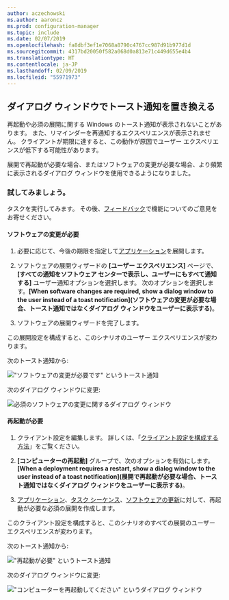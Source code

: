 ```yaml
---
author: aczechowski
ms.author: aaroncz
ms.prod: configuration-manager
ms.topic: include
ms.date: 02/07/2019
ms.openlocfilehash: fa8dbf3ef1e7068a8790c4767cc987d91b977d1d
ms.sourcegitcommit: 4317bd20050f582a068d0a813e71c449d655e4b4
ms.translationtype: HT
ms.contentlocale: ja-JP
ms.lasthandoff: 02/09/2019
ms.locfileid: "55971973"
---
```

## <a name="bkmk_impact"></a> ダイアログ ウィンドウでトースト通知を置き換える
<!--3555947-->

再起動や必須の展開に関する Windows のトースト通知が表示されないことがあります。 また、リマインダーを再通知するエクスペリエンスが表示されません。 クライアントが期限に達すると、この動作が原因でユーザー エクスペリエンスが低下する可能性があります。

展開で再起動が必要な場合、またはソフトウェアの変更が必要な場合、より頻繁に表示されるダイアログ ウィンドウを使用できるようになりました。 


### <a name="try-it-out"></a>試してみましょう。

タスクを実行してみます。 その後、[フィードバック](/sccm/core/understand/find-help#product-feedback)で機能についてのご意見をお寄せください。


#### <a name="software-changes-are-required"></a>ソフトウェアの変更が必要

1. 必要に応じて、今後の期限を指定して[アプリケーション](/sccm/apps/deploy-use/deploy-applications)を展開します。  

2. ソフトウェアの展開ウィザードの **[ユーザー エクスペリエンス]** ページで、**[すべての通知をソフトウェア センターで表示し、ユーザーにもすべて通知する]** ユーザー通知オプションを選択します。 次のオプションを選択します。**[When software changes are required, show a dialog window to the user instead of a toast notification]\(ソフトウェアの変更が必要な場合、トースト通知ではなくダイアログ ウィンドウをユーザーに表示する\)**。  

3. ソフトウェアの展開ウィザードを完了します。

この展開設定を構成すると、このシナリオのユーザー エクスペリエンスが変わります。

次のトースト通知から:

!["ソフトウェアの変更が必要です" というトースト通知](../../media/3555947-required-toast.png)  

次のダイアログ ウィンドウに変更:

![必須のソフトウェアの変更に関するダイアログ ウィンドウ](../../media/3555947-required-dialog.png)


#### <a name="restart-required"></a>再起動が必要

1. クライアント設定を編集します。 詳しくは、「[クライアント設定を構成する方法](/sccm/core/clients/deploy/configure-client-settings)」をご覧ください。  

2. **[コンピューターの再起動]** グループで、次のオプションを有効にします。**[When a deployment requires a restart, show a dialog window to the user instead of a toast notification]\(展開で再起動が必要な場合、トースト通知ではなくダイアログ ウィンドウをユーザーに表示する\)**。  

3. [アプリケーション](/sccm/apps/deploy-use/deploy-applications)、[タスク シーケンス](/sccm/osd/deploy-use/manage-task-sequences-to-automate-tasks#BKMK_DeployTS)、[ソフトウェアの更新](/sccm/sum/deploy-use/deploy-software-updates)に対して、再起動が必要な必須の展開を作成します。  

このクライアント設定を構成すると、このシナリオのすべての展開のユーザー エクスペリエンスが変わります。

次のトースト通知から:

!["再起動が必要" というトースト通知](../../media/3555947-restart-toast.png)  

次のダイアログ ウィンドウに変更:

!["コンピューターを再起動してください" というダイアログ ウィンドウ](../../media/3555947-restart-dialog.png)

